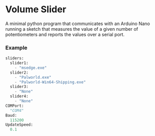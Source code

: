 # Volume Slider
A minimal python program that communicates with an Arduino Nano running a sketch that measures the value of a given
number of potentiometers and reports the values over a serial port. 

### Example
```python
sliders:
  slider1:
    - "msedge.exe"
  slider2:
    - "Palworld.exe"
    - "Palworld-Win64-Shipping.exe"
  slider3:
    - "None"
  slider4:
    - "None"
COMPort:
  "COM4"
Baud:
  115200
UpdateSpeed:
  0.1
```